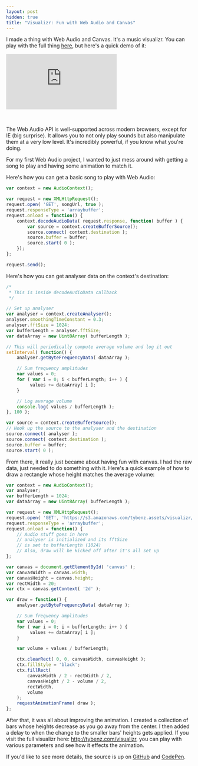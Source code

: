```yaml
---
layout: post
hidden: true
title: "Visualizr: Fun with Web Audio and Canvas"
---
```


I made a thing with Web Audio and Canvas. It's a music visualizr. You can play
with the full thing [here](http://tybenz.com/visualizr), but here's a quick
demo of it:

<div class="video-container skinny">
  <iframe frameborder="0" src="http://tybenz.com/visualizr/#width=15&height=1&gap=12&delay=40&hue=0&animate=out&auto_delay=5000&song=let_go&hide_controls=1&small=1"></iframe>
</div>

<p>&nbsp;</p>

The Web Audio API is well-supported across modern browsers, except for IE (big
surprise). It allows you to not only play sounds but also manipulate them at a
very low level. It's incredibly powerful, if you know what you're doing.

For my first Web Audio project, I wanted to just mess around with getting a
song to play and having some animation to match it.

Here's how you can get a basic song to play with Web Audio:

```javascript
var context = new AudioContext();

var request = new XMLHttpRequest();
request.open( 'GET', songUrl, true );
request.responseType = 'arraybuffer';
request.onload = function() {
    context.decodeAudioData( request.response, function( buffer ) {
        var source = context.createBufferSource();
        source.connect( context.destination );
        source.buffer = buffer;
        source.start( 0 );
    });
};

request.send();
```

Here's how you can get analyser data on the context's destination:

```javascript
/*
 * This is inside decodeAudioData callback
 */

// Set up analyser
var analyser = context.createAnalyser();
analyser.smoothingTimeConstant = 0.3;
analyser.fftSize = 1024;
var bufferLength = analyser.fftSize;
var dataArray = new Uint8Array( bufferLength );

// This will periodically compute average volume and log it out
setInterval( function() {
    analyser.getByteFrequencyData( dataArray );

    // Sum frequency amplitudes
    var values = 0;
    for ( var i = 0; i < bufferLength; i++ ) {
         values += dataArray[ i ];
    }

    // Log average volume
    console.log( values / bufferLength );
}, 100 );

var source = context.createBufferSource();
// Hook up the source to the analyser and the destination
source.connect( analyser );
source.connect( context.destination );
source.buffer = buffer;
source.start( 0 );
```

From there, it really just became about having fun with canvas. I had the raw
data, just needed to do something with it. Here's a quick example of how to
draw a rectangle whose height matches the average volume:

```javascript
var context = new AudioContext();
var analyser;
var bufferLength = 1024;
var dataArray = new Uint8Array( bufferLength );

var request = new XMLHttpRequest();
request.open( 'GET', 'https://s3.amazonaws.com/tybenz.assets/visualizr/really_wanna.mp3', true );
request.responseType = 'arraybuffer';
request.onload = function() {
    // Audio stuff goes in here
    // analyser is initialized and its fftSize
    // is set to bufferLength (1024)
    // Also, draw will be kicked off after it's all set up
};

var canvas = document.getElementById( 'canvas' );
var canvasWidth = canvas.width;
var canvasHeight = canvas.height;
var rectWidth = 20;
var ctx = canvas.getContext( '2d' );

var draw = function() {
    analyser.getByteFrequencyData( dataArray );

    // Sum frequency amplitudes
    var values = 0;
    for ( var i = 0; i < bufferLength; i++ ) {
         values += dataArray[ i ];
    }

    var volume = values / bufferLength;

    ctx.clearRect( 0, 0, canvasWidth, canvasHeight );
    ctx.fillStyle = 'black';
    ctx.fillRect(
        canvasWidth / 2 - rectWidth / 2,
        canvasHeight / 2 - volume / 2,
        rectWidth,
        volume
    );
    requestAnimationFrame( draw );
};
```

After that, it was all about improving the animation. I created a collection of
bars whose heights decrease as you go away from the center. I then added a
delay to when the change to the smaller bars' heights gets applied. If you
visit the full visualizr here: <http://tybenz.com/visualizr>, you can play with
various parameters and see how it effects the animation.

If you'd like to see more details, the source is up on [GitHub](
http://github.com/tybenz/visualizr) and
[CodePen](http://codepen.io/tybenz/pen/dPRWJa).
